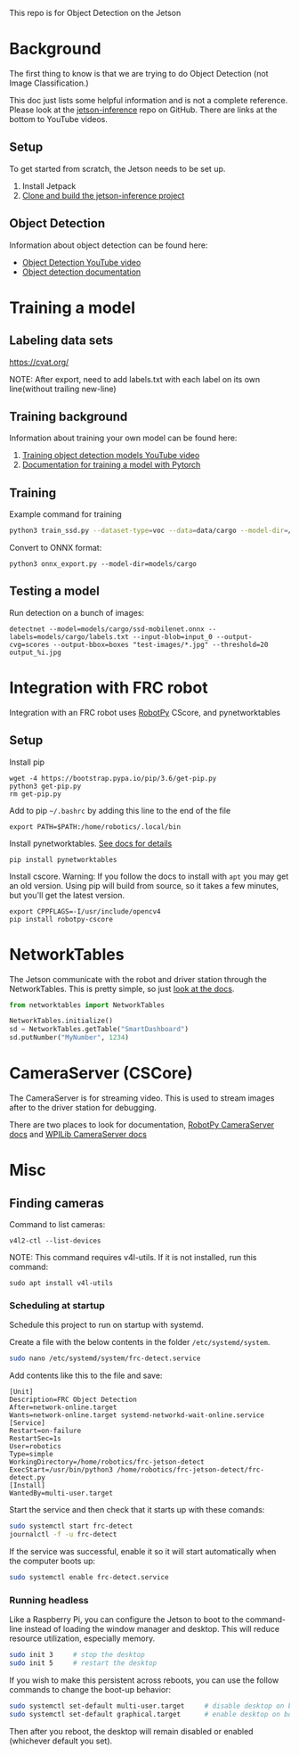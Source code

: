 This repo is for Object Detection on the Jetson

# Background
The first thing to know is that we are trying to do Object Detection (not Image Classification.)

This doc just lists some helpful information and is not a complete reference. Please look at the [jetson-inference](https://github.com/dusty-nv/jetson-inference) repo on GitHub. There are links at the bottom to YouTube videos.

## Setup
To get started from scratch, the Jetson needs to be set up.
1) Install Jetpack
1) [Clone and build the jetson-inference project](https://github.com/dusty-nv/jetson-inference/blob/master/docs/building-repo-2.md)

## Object Detection
Information about object detection can be found here:
- [Object Detection YouTube video](https://www.youtube.com/watch?v=obt60r8ZeB0&list=PL5B692fm6--uQRRDTPsJDp4o0xbzkoyf8&index=12)
- [Object detection documentation](
  https://github.com/dusty-nv/jetson-inference/blob/master/docs/detectnet-console-2.md#detecting-objects-from-the-command-line)

# Training a model
## Labeling data sets

https://cvat.org/

NOTE: After export, need to add labels.txt with each label on its own line(without trailing new-line)

## Training background
Information about training your own model can be found here:
1) [Training object detection models YouTube video](https://www.youtube.com/watch?v=2XMkPW_sIGg&list=PL5B692fm6--uQRRDTPsJDp4o0xbzkoyf8&index=13)
1) [Documentation for training a model with Pytorch](https://github.com/dusty-nv/jetson-inference/blob/master/docs/pytorch-collect-detection.md)

## Training
Example command for training
```bash
python3 train_ssd.py --dataset-type=voc --data=data/cargo --model-dir=/models/cargo --batch-size=4 --workers=2
```

Convert to ONNX format:
```
python3 onnx_export.py --model-dir=models/cargo
```

## Testing a model
Run detection on a bunch of images:
```
detectnet --model=models/cargo/ssd-mobilenet.onnx --labels=models/cargo/labels.txt --input-blob=input_0 --output-cvg=scores --output-bbox=boxes "test-images/*.jpg" --threshold=20 output_%i.jpg
```

# Integration with FRC robot
Integration with an FRC robot uses [RobotPy](https://robotpy.readthedocs.io/en/stable/) CScore, and pynetworktables

## Setup
Install pip
```
wget -4 https://bootstrap.pypa.io/pip/3.6/get-pip.py
python3 get-pip.py
rm get-pip.py
```

Add to pip `~/.bashrc` by adding this line to the end of the file
```
export PATH=$PATH:/home/robotics/.local/bin
```

Install pynetworktables. [See docs for details](https://robotpy.readthedocs.io/en/stable/install/pynetworktables.html#install-via-pip-on-macos-linux)
```
pip install pynetworktables
```


Install cscore.
Warning: If you follow the docs to install with `apt` you may get an old version. Using pip will build from source, so it takes a few minutes, but you'll get the latest version.
```
export CPPFLAGS=-I/usr/include/opencv4
pip install robotpy-cscore
```

# NetworkTables
The Jetson communicate with the robot and driver station through the NetworkTables. This is pretty simple, so just [look at the docs](https://robotpy.readthedocs.io/projects/pynetworktables/en/stable/api.html).

```python
from networktables import NetworkTables

NetworkTables.initialize()
sd = NetworkTables.getTable("SmartDashboard")
sd.putNumber("MyNumber", 1234)
```

# CameraServer (CSCore)
The CameraServer is for streaming video. This is used to stream images after to the driver station for debugging.

There are two places to look for documentation, [RobotPy CameraServer docs](https://robotpy.readthedocs.io/projects/cscore/en/stable/api.html) and [WPILib CameraServer docs](https://docs.wpilib.org/en/stable/docs/software/vision-processing/introduction/cameraserver-class.html)

# Misc
## Finding cameras
Command to list cameras:
```
v4l2-ctl --list-devices
```
NOTE: This command requires v4l-utils. If it is not installed, run this command:
```
sudo apt install v4l-utils
```

### Scheduling at startup
Schedule this project to run on startup with systemd.

Create a file with the below contents in the folder `/etc/systemd/system`.

```bash
sudo nano /etc/systemd/system/frc-detect.service
```

Add contents like this to the file and save:
```
[Unit]
Description=FRC Object Detection
After=network-online.target
Wants=network-online.target systemd-networkd-wait-online.service
[Service]
Restart=on-failure
RestartSec=1s
User=robotics
Type=simple
WorkingDirectory=/home/robotics/frc-jetson-detect
ExecStart=/usr/bin/python3 /home/robotics/frc-jetson-detect/frc-detect.py
[Install]
WantedBy=multi-user.target
```

Start the service and then check that it starts up with these comands:
```bash
sudo systemctl start frc-detect
journalctl -f -u frc-detect
```

If the service was successful, enable it so it will start automatically when the computer boots up:
```bash
sudo systemctl enable frc-detect.service
```

### Running headless
Like a Raspberry Pi, you can configure the Jetson to boot to the command-line instead of loading the window manager and
desktop. This will reduce resource utilization, especially memory.

```bash
sudo init 3     # stop the desktop
sudo init 5     # restart the desktop
```

If you wish to make this persistent across reboots, you can use the follow commands to change the boot-up behavior:

```bash
sudo systemctl set-default multi-user.target     # disable desktop on boot
sudo systemctl set-default graphical.target      # enable desktop on boot
```
Then after you reboot, the desktop will remain disabled or enabled (whichever default you set).